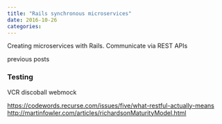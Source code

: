 ```yaml
---
title: "Rails synchronous microservices"
date: 2016-10-26
categories:
---
```


Creating microservices with Rails.  Communicate via REST APIs

previous posts

### Testing

VCR
discoball
webmock

https://codewords.recurse.com/issues/five/what-restful-actually-means
http://martinfowler.com/articles/richardsonMaturityModel.html
